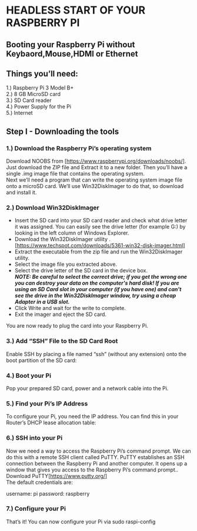 #   HEADLESS START OF YOUR RASPBERRY PI

## Booting your Raspberry Pi without Keybaord,Mouse,HDMI or Ethernet

## Things you’ll need:  

1.) Raspberry Pi 3 Model B+   
2.) 8 GB MicroSD card  
3.) SD Card reader  
4.) Power Supply for the Pi  
5.) Internet  

##  Step I - Downloading the tools  

### 1.) Download the Raspberry Pi’s operating system  

Download NOOBS from [https://www.raspberrypi.org/downloads/noobs/].
Just download the ZIP file and Extract it to a new folder. Then you’ll have a single .img image file that contains the operating system.  
Next we’ll need a program that can write the operating system image file onto a microSD card.
We’ll use Win32DiskImager to do that, so download and install it.

### 2.) Download Win32DiskImager  

* Insert the SD card into your SD card reader and check what drive letter it was assigned. You can easily see the drive letter (for   example G:) by looking in the left column of Windows Explorer.  
* Download the Win32DiskImager utility .[https://www.techspot.com/downloads/5361-win32-disk-imager.html]  
* Extract the executable from the zip file and run the Win32DiskImager utility.  
* Select the image file you extracted above.  
* Select the drive letter of the SD card in the device box.   
***NOTE: Be careful to select the correct drive; if you get the wrong one you can destroy your data on the computer's hard disk! If you are using an SD Card slot in your computer (if you have one) and can't see the drive in the Win32DiskImager window, try using a cheap Adapter in a USB slot.***  
* Click Write and wait for the write to complete.  
* Exit the imager and eject the SD card.  

 You are now ready to plug the card into your Raspberry Pi.  
 
 ### 3.) Add “SSH” File to the SD Card Root  
 
Enable SSH by placing a file named “ssh” (without any extension) onto the boot partition of the SD card:

### 4.) Boot your Pi  

Pop your prepared SD card, power and a network cable into the Pi.

### 5.) Find your Pi’s IP Address  

To configure your Pi, you need the IP address. You can find this in your Router’s DHCP lease allocation table:

### 6.) SSH into your Pi  

Now we need a way to access the Raspberry Pi’s command prompt. We can do this with a remote SSH client called PuTTY. 
PuTTY establishes an SSH connection between the Raspberry Pi and another computer.
It opens up a window that gives you access to the Raspberry Pi’s command prompt.. Download PuTTY[https://www.putty.org/]   
The default credentials are:

username: pi
password: raspberry  

### 7.) Configure your Pi  

That’s it! You can now configure your Pi via sudo raspi-config









